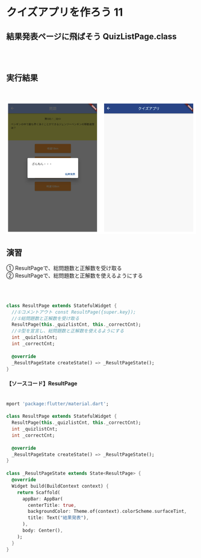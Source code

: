 # **クイズアプリを作ろう 11**

## **結果発表ページに飛ばそう QuizListPage.class**

<br><br>

## **実行結果**

<br>

![question](img/10_question1-2.png)

## **演習**

① ResultPageで、総問題数と正解数を受け取る  
② ResultPageで、総問題数と正解数を使えるようにする  

<br>

```dart

class ResultPage extends StatefulWidget {
  //①コメントアウト const ResultPage({super.key});
  //①総問題数と正解数を受け取る
  ResultPage(this._quizlistCnt, this._correctCnt);
  //②型を宣言し、総問題数と正解数を使えるようにする
  int _quizlistCnt;
  int _correctCnt;

  @override
  _ResultPageState createState() => _ResultPageState();
}

```
 
#### **【ソースコード】ResultPage**

```dart

mport 'package:flutter/material.dart';

class ResultPage extends StatefulWidget {
  ResultPage(this._quizlistCnt, this._correctCnt);
  int _quizlistCnt;
  int _correctCnt;

  @override
  _ResultPageState createState() => _ResultPageState();
}

class _ResultPageState extends State<ResultPage> {
  @override
  Widget build(BuildContext context) {
    return Scaffold(
      appBar: AppBar(
        centerTitle: true,
        backgroundColor: Theme.of(context).colorScheme.surfaceTint,
        title: Text("結果発表"),
      ),
      body: Center(),
    );
  }
}


```
